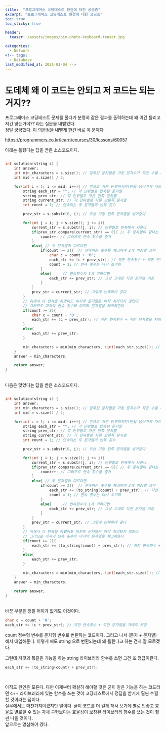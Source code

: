 ```yaml
---
title:  "프로그래머스 코딩테스트 환경에 대한 궁금증"
excerpt: "프로그래머스 코딩테스트 환경에 대한 궁금증"
toc: true
toc_sticky: true

header:
  teaser: /assets/images/bio-photo-keyboard-teaser.jpg

categories:
  - Network
<!-- tags:
  - Database 
last_modified_at: 2021-01-04 -->
---
```

# 도데체 왜 이 코드는 안되고 저 코드는 되는거지??

프로그래머스 코딩테스트 문제를 풀다가 분명히 같은 결과를 출력하는데 왜 이건 틀리고 저건 맞는거야?? 라는 질문을 내뱉었다.<br>
정말 궁금했다. 이 의문점을 내뱉게 한건 바로 이 문제다

https://programmers.co.kr/learn/courses/30/lessons/60057

아래는 틀렸다는 답을 받은 소스코드이다.
<br>
```c++

int solution(string s) {
    int answer;
    int min_characters = s.size(); // 압축된 문자열중 가장 문자수가 적은 수를 저장
    int mid = s.size() / 2; 

    for(int i = 1; i <= mid; i++){ // 반으로 자른 단위까지만(반을 넘어가게 자르는 경우는 없다)
        string each_str = ""; // 각 단위별로 압축된 문자열
        string prev_str; // 각 단위별로 자른 왼쪽 문자열
        string current_str; // 각 단위별로 자른 오른쪽 문자열
        int count = 1; // 연속되는 두 문자열의 반복 횟수

        prev_str = s.substr(0, i); // 우선 가장 왼쪽 문자열을 넣어준다

        for(int j = i; j < s.size(); j += i){  
            current_str = s.substr(j, i); // 단위별로 반복해서 자른다
            if(prev_str.compare(current_str) == 0){ // 두 문자열이 같다는 것은 연속한다는 것을 의미한다
                count++; // 그러므로 연속 횟수를 증가
            }
            else{ // 두 문자열이 다르다면
                if(count >= 2){  // 연속하는 횟수를 체크하여 2개 이상일 경우
                    char c = count + '0';
                    each_str += (c + prev_str); // 직전 연속횟수 + 직전 문자열을 차례로 저장
                    count = 1; // 연속 횟수는 다시 초기화
                }
                else{     // 연속횟수가 1개 이하이면
                    each_str += prev_str; // 그냥 그대로 직전 문자열 저장
                }
            }
            prev_str = current_str; // 그렇게 반복하여 준다
        }
        // 위에서 다 반복을 하였어도 마지막 문자열은 아직 처리되지 않았다
        // 그러므로 마지막 연속 횟수와 마지막 문자열을 체크해준다
        if(count >= 2){ 
            char c = count + '0';
            each_str += (c + prev_str); // 직전 연속횟수 + 직전 문자열을 차례로 저장
        }
        else{
            each_str += prev_str;
        }

        min_characters = min(min_characters, (int)each_str.size()); // 압축된 문자열의 사이즈중 가장 작은 사이즈를 저장해준다
    }
    answer = min_characters;

    return answer;
}
```

<br>
다음은 맞았다는 답을 받은 소스코드이다.
<br>


```c++

int solution(string s) {
    int answer;
    int min_characters = s.size(); // 압축된 문자열중 가장 문자수가 적은 수를 저장
    int mid = s.size() / 2; 

    for(int i = 1; i <= mid; i++){ // 반으로 자른 단위까지만(반을 넘어가게 자르는 경우는 없다)
        string each_str = ""; // 각 단위별로 압축된 문자열
        string prev_str; // 각 단위별로 자른 왼쪽 문자열
        string current_str; // 각 단위별로 자른 오른쪽 문자열
        int count = 1; // 연속되는 두 문자열의 반복 횟수

        prev_str = s.substr(0, i); // 우선 가장 왼쪽 문자열을 넣어준다

        for(int j = i; j < s.size(); j += i){  
            current_str = s.substr(j, i); // 단위별로 반복해서 자른다
            if(prev_str.compare(current_str) == 0){ // 두 문자열이 같다는 것은 연속한다는 것을 의미한다
                count++; // 그러므로 연속 횟수를 증가
            }
            else{ // 두 문자열이 다르다면
                if(count >= 2){  // 연속하는 횟수를 체크하여 2개 이상일 경우
                    each_str += (to_string(count) + prev_str); // 직전 연속횟수 + 직전 문자열을 차례로 저장
                    count = 1; // 연속 횟수는 다시 초기화
                }
                else{     // 연속횟수가 1개 이하이면
                    each_str += prev_str; // 그냥 그대로 직전 문자열 저장
                }
            }
            prev_str = current_str; // 그렇게 반복하여 준다
        }
        // 위에서 다 반복을 하였어도 마지막 문자열은 아직 처리되지 않았다
        // 그러므로 마지막 연속 횟수와 마지막 문자열을 체크해준다
        if(count >= 2){ 
            each_str += (to_string(count) + prev_str); // 직전 연속횟수 + 직전 문자열을 차례로 저장
        }
        else{
            each_str += prev_str;
        }

        min_characters = min(min_characters, (int)each_str.size()); // 압축된 문자열의 사이즈중 가장 작은 사이즈를 저장해준다
    }
    answer = min_characters;

    return answer;
}
```
<br>
바꾼 부분은 정말 어이가 없게도 이것이다.
<br>

```c++
char c = count + '0';
each_str += (c + prev_str); // 직전 연속횟수 + 직전 문자열을 차례로 저장
```

count 정수형 변수를 문자형 변수로 변환하는 코드이다. 그리고 나서 (문자 + 문자열) 해서 대입해준다. 이렇게 해도 string 으로 변환되는데 왜 틀린다고 하는 건지 잘 모르겠다.
<br>

그런데 저것과 똑같은 기능을 하는 string 라이브러리 함수를 쓰면 그건 또 정답이란다.
<br>
```c++
each_str += (to_string(count) + prev_str);
```
<br>

아직도 원인은 모른다. 다만 이제부터 확실히 해야할 것은 굳이 같은 기능을 하는 코드라면 c++ 라이브러리에 있는 함수를 쓰는 것이 코딩테스트에서 정답을 받기에 훨씬 수월할 것이라는 점이다.<br>
실무에서도 마찬가지이겠지만 말이다. 굳이 코드를 더 길게 해서 보기에 별로 안좋고 효율도 별로일 수 있는 자체 구현보다는 효율성이 보장된 라이브러리 함수를 쓰는 것이 훨씬 나을 것이다. <br>
앞으로는 명심해야 겠다.





